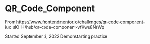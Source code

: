 # QR_Code_Component
From https://www.frontendmentor.io/challenges/qr-code-component-iux_sIO_H/hub/qr-code-component-yfKwu8NrWg

Started September 3, 2022
Demonstarting practice